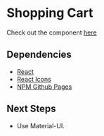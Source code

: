 # Shopping Cart

Check out the component [here](https://the-fetaverse.github.io/rc-shopping-cart/)
## Dependencies

- [React](https://reactjs.org/)
- [React Icons](https://react-icons.github.io/react-icons/)
- [NPM Github Pages](https://www.npmjs.com/package/gh-pages)

## Next Steps
- Use Material-UI.
